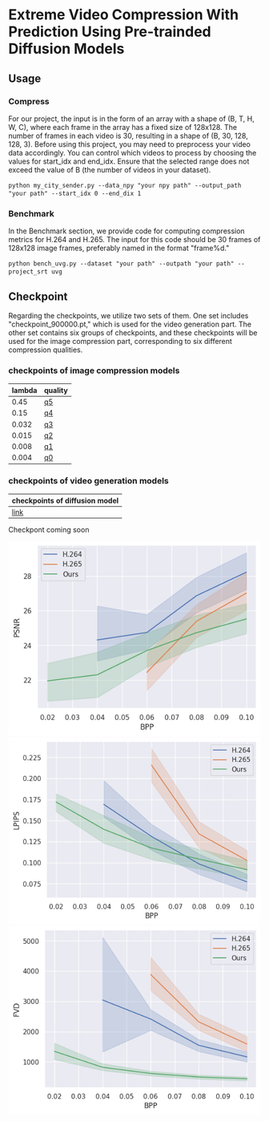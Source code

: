 # Extreme Video Compression With Prediction Using Pre-trainded Diffusion Models 
## Usage
### Compress
For our project, the input is in the form of an array with a shape of (B, T, H, W, C), where each frame in the array has a fixed size of 128x128. The number of frames in each video is 30, resulting in a shape of (B, 30, 128, 128, 3). Before using this project, you may need to preprocess your video data accordingly.
You can control which videos to process by choosing the values for start_idx and end_idx. Ensure that the selected range does not exceed the value of B (the number of videos in your dataset).
```
python my_city_sender.py --data_npy "your npy path" --output_path "your path" --start_idx 0 --end_dix 1 
```
### Benchmark
In the Benchmark section, we provide code for computing compression metrics for H.264 and H.265. The input for this code should be 30 frames of 128x128 image frames, preferably named in the format "frame%d."
```
python bench_uvg.py --dataset "your path" --outpath "your path" --project_srt uvg
```
## Checkpoint

Regarding the checkpoints, we utilize two sets of them. One set includes "checkpoint_900000.pt," which is used for the video generation part. The other set contains six groups of checkpoints, and these checkpoints will be used for the image compression part, corresponding to six different compression qualities.

### checkpoints of image compression models

| lambda | quality | 
| ------- | ------- | 
| 0.45  | [q5](https://drive.google.com/file/d/1uuKQJiozcBfgGMJ8CfM6lrXOZWv6RUDN/view?usp=sharing)  | 
| 0.15  | [q4](https://drive.google.com/file/d/1s544Uxv0gBY3WvKBcGNb3Fb22zfmd9PL/view?usp=sharing) | 
|0.032  |[q3](https://drive.google.com/file/d/1Moody9IR8CuAGwLCZ_ZMTfZXT0ehQhqc/view?usp=sharing)  | 
| 0.015  |[q2](https://drive.google.com/file/d/1MWlYAmpHbWlGtG7MBBTPEew800grY5yC/view?usp=sharing) | 
|0.008 | [q1](https://drive.google.com/file/d/1VNE7rx-rBFLnNFkz56Zc-cPr6xrBBJdL/view?usp=sharing) | 
| 0.004 | [q0](https://drive.google.com/file/d/1YGVJ9bpeEq0xfqka2xkaMzhDkeYFJi6q/view?usp=sharing) | 

### checkpoints of video generation models
 |checkpoints of diffusion model | 
| ------- | 
 | [link](https://drive.google.com/file/d/1rezZ0kwPfAk-WPgD_0vwO6zCwjOhm6Dk/view)  | 




Checkpont coming soon


![PSNR](PSNR_24.png)
![LPIPS](LPIPS_24.png)
![FVD](FVD_24.png)
